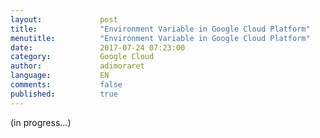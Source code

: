 ```yaml
---
layout:             post
title:              "Environment Variable in Google Cloud Platform"
menutitle:          "Environment Variable in Google Cloud Platform"
date:               2017-07-24 07:23:00
category:           Google Cloud
author:             adimoraret
language:           EN
comments:           false
published:          true
---
```

(in progress...)